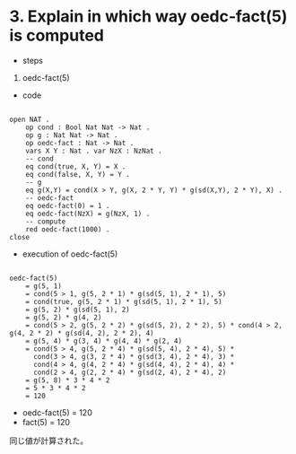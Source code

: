 # 3. Explain in which way oedc‐fact(5) is computed

- steps

1. oedc-fact(5)

- code

```cafeobj

open NAT .
    op cond : Bool Nat Nat -> Nat .
    op g : Nat Nat -> Nat .
    op oedc-fact : Nat -> Nat .
    vars X Y : Nat . var NzX : NzNat .
    -- cond
    eq cond(true, X, Y) = X .
    eq cond(false, X, Y) = Y .
    -- g
    eq g(X,Y) = cond(X > Y, g(X, 2 * Y, Y) * g(sd(X,Y), 2 * Y), X) .
    -- oedc-fact
    eq oedc-fact(0) = 1 .
    eq oedc-fact(NzX) = g(NzX, 1) .
    -- compute
    red oedc-fact(1000) .
close

```

- execution of oedc-fact(5)

```cafeobj

oedc-fact(5)
    = g(5, 1)
    = cond(5 > 1, g(5, 2 * 1) * g(sd(5, 1), 2 * 1), 5)
    = cond(true, g(5, 2 * 1) * g(sd(5, 1), 2 * 1), 5)
    = g(5, 2) * g(sd(5, 1), 2)
    = g(5, 2) * g(4, 2)
    = cond(5 > 2, g(5, 2 * 2) * g(sd(5, 2), 2 * 2), 5) * cond(4 > 2, g(4, 2 * 2) * g(sd(4, 2), 2 * 2), 4)
    = g(5, 4) * g(3, 4) * g(4, 4) * g(2, 4)
    = cond(5 > 4, g(5, 2 * 4) * g(sd(5, 4), 2 * 4), 5) *
      cond(3 > 4, g(3, 2 * 4) * g(sd(3, 4), 2 * 4), 3) *
      cond(4 > 4, g(4, 2 * 4) * g(sd(4, 4), 2 * 4), 4) *
      cond(2 > 4, g(2, 2 * 4) * g(sd(2, 4), 2 * 4), 2)
    = g(5, 8) * 3 * 4 * 2
    = 5 * 3 * 4 * 2
    = 120
```

- oedc-fact(5) = 120
- fact(5) = 120

同じ値が計算された。
